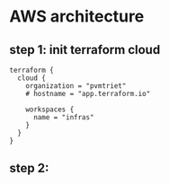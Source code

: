 # AWS architecture 
## step 1: init terraform cloud
```
terraform {
  cloud {
    organization = "pvmtriet"
    # hostname = "app.terraform.io"

    workspaces {
      name = "infras"
    }
  }
}
```
## step 2: 